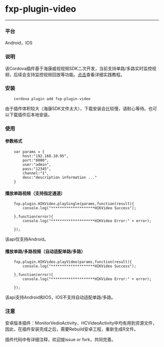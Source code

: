 # fxp-plugin-video
*****

### 平台
Android，IOS

### 说明
该Cordova插件基于海康威视视频SDK二次开发，当前支持单路/多路实时监控视频，后续会支持监控视频回放等功能。[点击](http://blog.csdn.net/fxp850899969/article/details/79165941 "海康摄像头监控视频播放详解")查看详细实践教程。

### 安装
```
    cordova plugin add fxp-plugin-video
```
由于插件体积较大（海康SDK文件太大），下载安装会比较慢，请耐心等待。也可以下载插件后本地安装。


### 使用
#### 参数格式
```
    var params = {
        host:"192.168.10.95",
        port:"8000",
        user:"admin",
        pass:"12345",
        channel:"1",
        desc:"description information ..."
    }
```

#### 播放单路视频（支持指定通道）
```
    fxp.plugin.HIKVideo.playSingle(params,function(result){
        console.log("********************HIKVideo Success");

    },function(error){
        console.log("********************HIKVideo Error:" + error);

    });
```
该api仅支持Android。

#### 播放单路/多路视频（自动适配单路/多路）
```
    fxp.plugin.HIKVideo.playVideo(params,function(result){
        console.log("********************HIKVideo Success");

    },function(error){
        console.log("********************HIKVideo Error:" + error);

    });
```
该api支持Android和IOS，IOS不支持自动适配单路/多路。


### 注意
安卓版本插件：MonitorVedioActivity、HCVideoActivity中均有用到资源文件，因此，在插件安装完成之后，需要Rebuild安卓工程，重新生成R文件。



插件代码中有详细注释，欢迎提issue or fork，共同完善。